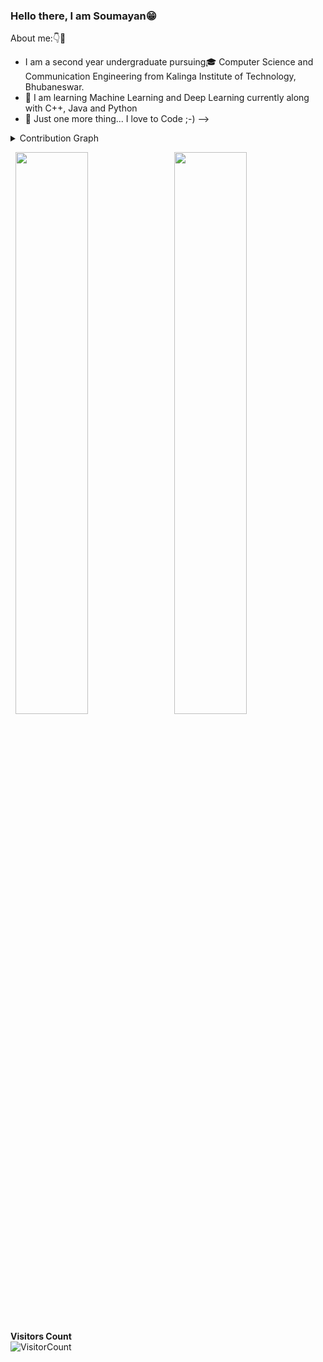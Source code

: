### Hello there, I am Soumayan😁


About me:👇🤞

- I am a second year undergraduate pursuing🎓 Computer Science and Communication Engineering from Kalinga Institute of Technology, Bhubaneswar.  
- 🌱 I am learning Machine Learning and Deep Learning currently along with C++, Java and Python
- 💎 Just one more thing... I love to Code ;-)
-->


<details><summary>Contribution Graph</summary>
<p align="left">
<img width="90%" src="https://activity-graph.herokuapp.com/graph?username=Soumayan-pal01&theme=xcode" /></p>
</details>

<p align="left">
  <img width="48%" src="https://github-readme-stats.vercel.app/api?username=Soumayan-pal01&show_icons=true&theme=tokyonight&count_private=true&include_all_commits=true" /> 
  <img width="48%" src="https://github-readme-streak-stats.herokuapp.com/?user=Soumayan-pal01&theme=tokyonight" />
</p>

**Visitors Count**  
![VisitorCount](https://profile-counter.glitch.me/{Soumayan-pal01}/count.svg)
